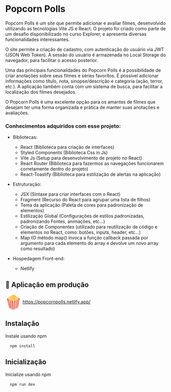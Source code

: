 # Popcorn Polls
Popcorn Polls é um site que permite adicionar e avaliar filmes, desenvolvido utilizando as tecnologias Vite JS e React. O projeto foi criado como parte de um desafio disponibilizado no curso Explorer, e apresenta diversas funcionalidades interessantes.

O site permite a criação de cadastro, com autenticação do usuário via JWT (JSON Web Token). A sessão do usuário é armazenada no Local Storage do navegador, para facilitar o acesso posterior.

Uma das principais funcionalidades do Popcorn Polls é a possibilidade de criar anotações sobre seus filmes e séries favoritos. É possível adicionar informações como título, nota, sinopse/descrição e categoria (ação, terror, etc.). A aplicação também conta com um sistema de busca, para facilitar a localização dos filmes desejados.

O Popcorn Polls é uma excelente opção para os amantes de filmes que desejam ter uma forma organizada e prática de manter suas anotações e avaliações.

### Conhecimentos adquiridos com esse projeto:

- Bibliotecas:

  - React (Biblioteca para criação de interfaces)
  - Styled Components (Biblioteca Css in Js)
  - Vite Js (Setup para desenvolvimento de projeto no React)
  - React Router (Biblioteca para fazermos as navegações funcionarem corretamente dentro do projeto)
  - React-Toastify (Biblioteca para estilização de alertas na aplicação)

- Estruturação:

  - JSX (Sintaxe para criar interfaces com o React)
  - Fragment (Recurso do React para agrupar uma lista de filhos)
  - Tema da aplicação (Paleta de cores para padronização de elementos)
  - Estilização Global (Configurações de estilos padronizadas, padronizando Fontes, animações, etc...)
  - Criação de Componentes (utilizado para reutilização de código e elementos no React, como: botões, inputs, header, etc...)
  - Map (O método map() invoca a função callback passada por argumento para cada elemento do array e devolve um novo array como resultado)

- Hospedagem Front-end:

  - Netlify

## 🔗 Aplicação em produção  
<img align=center  height="50" width="50" src="./public/favicon.svg" href="https://popcornpolls.netlify.app/"/> https://popcornpolls.netlify.app/


## Instalação

Instale usando npm

```bash
  npm install
```

## Inicialização

Inicialize usando npm

```bash
  npm run dev
```
